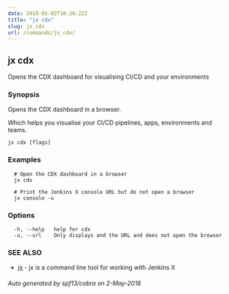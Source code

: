 ```yaml
---
date: 2018-05-02T10:20:22Z
title: "jx cdx"
slug: jx_cdx
url: /commands/jx_cdx/
---
```

## jx cdx

Opens the CDX dashboard for visualising CI/CD and your environments

### Synopsis

Opens the CDX dashboard in a browser. 

Which helps you visualise your CI/CD pipelines, apps, environments and teams.

```
jx cdx [flags]
```

### Examples

```
  # Open the CDX dashboard in a browser
  jx cdx
  
  # Print the Jenkins X console URL but do not open a browser
  jx console -u
```

### Options

```
  -h, --help   help for cdx
  -u, --url    Only displays and the URL and does not open the browser
```

### SEE ALSO

* [jx](/commands/jx/)	 - jx is a command line tool for working with Jenkins X

###### Auto generated by spf13/cobra on 2-May-2018
